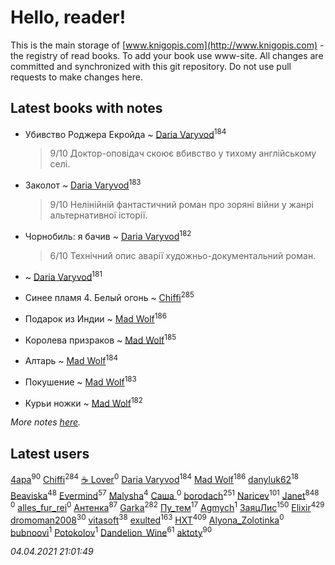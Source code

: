 # Hello, reader!
This is the main storage of [www.knigopis.com](http://www.knigopis.com) - the registry of read books.
To add your book use www-site. All changes are committed and synchronized with this git repository.
Do not use pull requests to make changes here.


## Latest books with notes
* Убивство Роджера Екройда ~ [Daria Varyvod](users/829/829893410524253-facebook)<sup>184</sup>
    > 9/10 Доктор-оповідач скоює вбивство у тихому англійському селі.

* Заколот ~ [Daria Varyvod](users/829/829893410524253-facebook)<sup>183</sup>
    > 9/10 Нелінійній фантастичний роман про зоряні війни у жанрі альтернативної історії.

* Чорнобиль: я бачив ~ [Daria Varyvod](users/829/829893410524253-facebook)<sup>182</sup>
    > 6/10 Технічний опис аварії художньо-документальний роман.

*  ~ [Daria Varyvod](users/829/829893410524253-facebook)<sup>181</sup>

* Синее пламя 4. Белый огонь ~ [Chiffi](users/105/105831994080785626680-google)<sup>285</sup>

* Подарок из Индии ~ [Mad Wolf](users/947/94738840-vkontakte)<sup>186</sup>

* Королева призраков ~ [Mad Wolf](users/947/94738840-vkontakte)<sup>185</sup>

* Алтарь ~ [Mad Wolf](users/947/94738840-vkontakte)<sup>184</sup>

* Покушение ~ [Mad Wolf](users/947/94738840-vkontakte)<sup>183</sup>

* Курьи ножки ~ [Mad Wolf](users/947/94738840-vkontakte)<sup>182</sup>


_More notes [here](latest_books_with_notes.md)._


## Latest users
[4apa](users/117/117392596378069249667-google)<sup>90</sup> 
[Chiffi](users/105/105831994080785626680-google)<sup>284</sup> 
[☕ Lover](users/152/15251310795888048195-mailru)<sup>0</sup> 
[Daria Varyvod](users/829/829893410524253-facebook)<sup>184</sup> 
[Mad Wolf](users/947/94738840-vkontakte)<sup>186</sup> 
[danyluk62](users/374/374149854-vkontakte)<sup>18</sup> 
[Beaviska](users/102/10202544960024508-facebook)<sup>48</sup> 
[Evermind](users/302/302928912-vkontakte)<sup>57</sup> 
[Malysha](users/412/4129490930435358-facebook)<sup>4</sup> 
[Саша ](users/106/106329452642535622141-google)<sup>0</sup> 
[borodach](users/157/15706320-vkontakte)<sup>251</sup> 
[Naricev](users/107/107090515204537133928-google)<sup>101</sup> 
[Janet](users/108/108113656204404967440-google)<sup>848</sup> 
[](users/116/116248373007179178601-google)<sup>0</sup> 
[alles_fur_rei](users/213/213314465-vkontakte)<sup>0</sup> 
[Антенка](users/118/118158645037334943900-google)<sup>87</sup> 
[Garka](users/115/115753719718250012620-google)<sup>282</sup> 
[Пу_тем](users/344/3448154788585127-facebook)<sup>17</sup> 
[Agmych](users/174/174733033-vkontakte)<sup>1</sup> 
[ЗаяцЛис](users/112/112388384595246311466-google)<sup>150</sup> 
[Elixir](users/115/115826717712507836033-google)<sup>429</sup> 
[dromoman2008](users/444/44461886-yandex)<sup>30</sup> 
[vitasoft](users/474/47446642-vkontakte)<sup>38</sup> 
[exulted](users/100/100599204551896265722-google)<sup>163</sup> 
[HXT](users/100/100002563462782-facebook)<sup>409</sup> 
[Alyona_Zolotinka](users/103/103759789460787995323-google)<sup>0</sup> 
[bubnoovi](users/104/104855896250239351009-google)<sup>1</sup> 
[ Potokolov](users/108/108343313645150344223-google)<sup>1</sup> 
[Dandelion_Wine](users/586/58602788-vkontakte)<sup>61</sup> 
[aktoty](users/275/275766107-vkontakte)<sup>90</sup> 


_04.04.2021 21:01:49_
